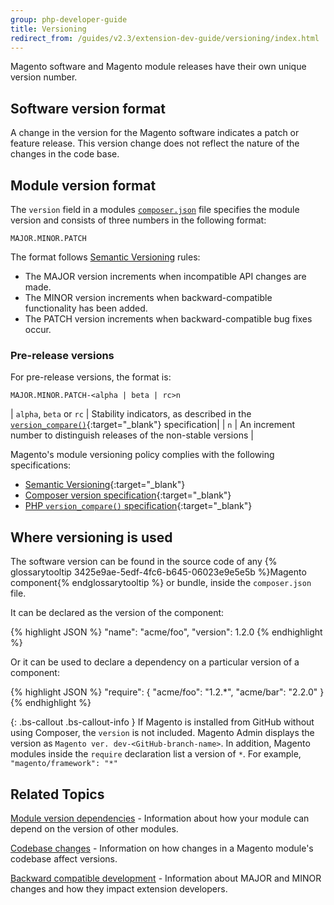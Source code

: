 ```yaml
---
group: php-developer-guide
title: Versioning
redirect_from: /guides/v2.3/extension-dev-guide/versioning/index.html
---
```


Magento software and Magento module releases have their own unique version number.

## Software version format

A change in the version for the Magento software indicates a patch or feature release.
This version change does not reflect the nature of the changes in the code base.

## Module version format

The `version` field in a modules [`composer.json`][composer-json] file specifies the module version and consists of three numbers in the following format:

`MAJOR.MINOR.PATCH`

The format follows [Semantic Versioning][semantic-versioning] rules:

* The MAJOR version increments when incompatible API changes are made.
* The MINOR version increments when backward-compatible functionality has been added.
* The PATCH version increments when backward-compatible bug fixes occur.

### Pre-release versions

For pre-release versions, the format is:

`MAJOR.MINOR.PATCH-<alpha | beta | rc>n`

| `alpha`, `beta` or `rc` | Stability indicators, as described in the [`version_compare()`][php-version-compare]{:target="\_blank"} specification|
| `n` | An increment number to distinguish releases of the non-stable versions |

Magento's module versioning policy complies with the following specifications:

* [Semantic Versioning][semantic-versioning]{:target="\_blank"}
* [Composer version specification][composer-versioning]{:target="\_blank"}
* [PHP `version_compare()` specification][php-version-compare]{:target="\_blank"}

## Where versioning is used

The software version can be found in the source code of any {% glossarytooltip 3425e9ae-5edf-4fc6-b645-06023e9e5e5b %}Magento component{% endglossarytooltip %} or bundle, inside the `composer.json` file.

It can be declared as the version of the component:

{% highlight JSON %}
"name": "acme/foo",
"version": 1.2.0
{% endhighlight %}

Or it can be used to declare a dependency on a particular version of a component:

{% highlight JSON %}
"require": {
    "acme/foo": "1.2.\*",
    "acme/bar": "2.2.0"
}
{% endhighlight %}

{: .bs-callout .bs-callout-info }
If Magento is installed from GitHub without using Composer, the `version` is not included. Magento Admin displays the version as `Magento ver. dev-<GitHub-branch-name>`. In addition, Magento modules inside the `require` declaration  list a version of `*`. For example, `"magento/framework": "*"`

## Related Topics

[Module version dependencies][version-dependencies] - Information about how your module can depend on the version of other modules.

[Codebase changes][codebase-changes] - Information on how changes in a Magento module's codebase affect versions.

[Backward compatible development]({{page.baseurl}}/contribute/code/backward-compatible.html) - Information about MAJOR and MINOR changes and how they impact extension developers.

[version-dependencies]: {{page.baseurl}}/extension-development/core-concepts/versioning/dependencies.html

[codebase-changes]: {{page.baseurl}}/extension-development/core-concepts/versioning/codebase-changes.html

[semantic-versioning]: http://semver.org/

[composer-versioning]: https://getcomposer.org/doc/04-schema.md#version

[php-version-compare]: http://php.net/version_compare

[composer-json]: {{page.baseurl}}/extension-development/files/composer-json.html


